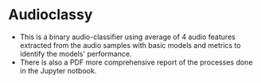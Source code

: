 # Audioclassy
- This is a binary audio-classifier using average of 4 audio features extracted from the audio samples with basic models and metrics to identify the models' performance.
- There is also a PDF more comprehensive report of the processes done in the Jupyter notbook.
